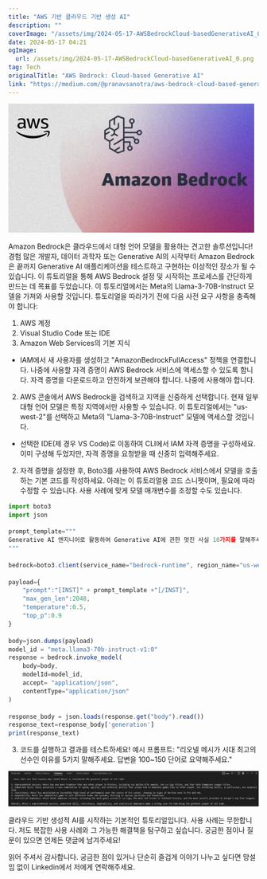```yaml
---
title: "AWS 기반 클라우드 기반 생성 AI"
description: ""
coverImage: "/assets/img/2024-05-17-AWSBedrockCloud-basedGenerativeAI_0.png"
date: 2024-05-17 04:21
ogImage: 
  url: /assets/img/2024-05-17-AWSBedrockCloud-basedGenerativeAI_0.png
tag: Tech
originalTitle: "AWS Bedrock: Cloud-based Generative AI"
link: "https://medium.com/@pranavsanotra/aws-bedrock-cloud-based-generative-ai-23694dfce3d7"
---
```




![AWS Bedrock](/assets/img/2024-05-17-AWSBedrockCloud-basedGenerativeAI_0.png)

Amazon Bedrock은 클라우드에서 대형 언어 모델을 활용하는 견고한 솔루션입니다! 경험 많은 개발자, 데이터 과학자 또는 Generative AI의 시작부터 Amazon Bedrock은 끝까지 Generative AI 애플리케이션을 테스트하고 구현하는 이상적인 장소가 될 수 있습니다.
이 튜토리얼을 통해 AWS Bedrock 설정 및 시작하는 프로세스를 간단하게 만드는 데 목표를 두었습니다. 이 튜토리얼에서는 Meta의 Llama-3-70B-Instruct 모델을 가져와 사용할 것입니다. 튜토리얼을 따라가기 전에 다음 사전 요구 사항을 충족해야 합니다:
1. AWS 계정
2. Visual Studio Code 또는 IDE
3. Amazon Web Services의 기본 지식

- IAM에서 새 사용자를 생성하고 "AmazonBedrockFullAccess" 정책을 연결합니다. 나중에 사용할 자격 증명이 AWS Bedrock 서비스에 액세스할 수 있도록 합니다. 자격 증명을 다운로드하고 안전하게 보관해야 합니다. 나중에 사용해야 합니다.

2. AWS 콘솔에서 AWS Bedrock을 검색하고 지역을 신중하게 선택합니다. 현재 일부 대형 언어 모델은 특정 지역에서만 사용할 수 있습니다. 이 튜토리얼에서는 "us-west-2"를 선택하고 Meta의 "Llama-3-70B-Instruct" 모델에 액세스할 것입니다.


<div class="content-ad"></div>

- 선택한 IDE(제 경우 VS Code)로 이동하여 CLI에서 IAM 자격 증명을 구성하세요. 이미 구성해 두었지만, 자격 증명을 요청받을 때 신중히 입력해주세요.

2. 자격 증명을 설정한 후, Boto3를 사용하여 AWS Bedrock 서비스에서 모델을 호출하는 기본 코드를 작성하세요. 아래는 이 튜토리얼용 코드 스니펫이며, 필요에 따라 수정할 수 있습니다. 사용 사례에 맞게 모델 매개변수를 조정할 수도 있습니다.

```js
import boto3
import json

prompt_template="""
Generative AI 엔지니어로 활동하여 Generative AI에 관한 멋진 사실 10가지를 말해주세요.
"""

bedrock=boto3.client(service_name="bedrock-runtime", region_name="us-west-2")

payload={
    "prompt":"[INST]" + prompt_template +"[/INST]",
    "max_gen_len":2048,
    "temperature":0.5,
    "top_p":0.9
}

body=json.dumps(payload)
model_id = "meta.llama3-70b-instruct-v1:0"
response = bedrock.invoke_model(
    body=body,
    modelId=model_id,
    accept= "application/json",
    contentType="application/json"
)

response_body = json.loads(response.get("body").read())
response_text=response_body['generation']
print(response_text)
```

3. 코드를 실행하고 결과를 테스트하세요!
예시 프롬프트: "리오넬 메시가 시대 최고의 선수인 이유를 5가지 말해주세요. 답변을 100~150 단어로 요약해주세요."

<div class="content-ad"></div>

![AWSBedrockCloud-basedGenerativeAI](/assets/img/2024-05-17-AWSBedrockCloud-basedGenerativeAI_1.png)

클라우드 기반 생성적 AI를 시작하는 기본적인 튜토리얼입니다. 사용 사례는 무한합니다. 저도 복잡한 사용 사례와 그 가능한 해결책을 탐구하고 싶습니다. 궁금한 점이나 질문이 있으면 언제든 댓글에 남겨주세요!

읽어 주셔서 감사합니다. 궁금한 점이 있거나 단순히 즐겁게 이야기 나누고 싶다면 망설임 없이 Linkedin에서 저에게 연락해주세요.